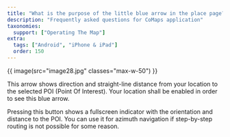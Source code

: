 ```yaml
---
title: "What is the purpose of the little blue arrow in the place page?"
description: "Frequently asked questions for CoMaps application"
taxonomies:
  support: ["Operating The Map"]
extra:
  tags: ["Android", "iPhone & iPad"]
  order: 150
---
```


{{ image(src="image28.jpg" classes="max-w-50") }}

This arrow shows direction and straight-line distance from your location to the selected POI (Point Of Interest). Your location shall be enabled in order to see this blue arrow.

Pressing this button shows a fullscreen indicator with the orientation and distance to the POI. You can use it for azimuth navigation if step-by-step routing is not possible for some reason.
